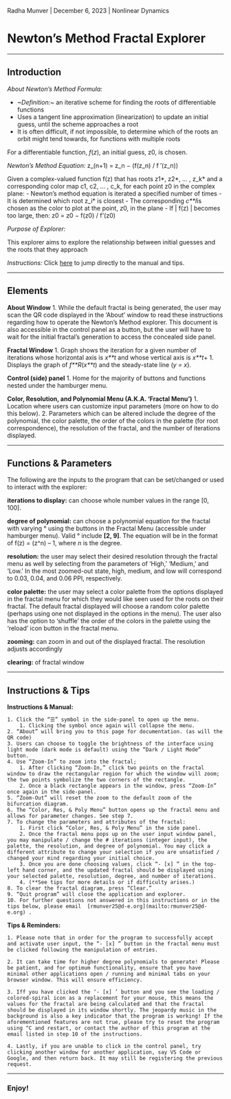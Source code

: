 Radha Munver |
December 6, 2023 |
Nonlinear Dynamics

# Newton’s Method Fractal Explorer
---

## Introduction

*About Newton’s Method Formula:*

- *~Definition:~* an iterative scheme for finding the roots of differentiable functions
- Uses a tangent line approximation (linearization) to update an initial guess, until the scheme approaches a root
- It is often difficult, if not impossible, to determine which of the roots an orbit might tend towards, for functions with multiple roots

For a differentiable function, *f*(*z*), an initial guess, z0, is chosen.

*Newton’s Method Equation:*
z_(n+1) = z_n − (f(z_n) / f ′(z_n))

Given a complex-valued function f(z) that has roots z1*, z2*, … , z_k* and a corresponding color map c1, c2, … , c_k, for each point z0 in the complex plane:
	- Newton’s method equation is iterated a specified number of times
	- It is determined which root z_i* is closest
	- The corresponding *c**I*is chosen as the color to plot at the point, *z*0, in the plane
	- If | f(z) | becomes too large, then: z0 = z0 − f(z0) / f'(z0)


*Purpose of Explorer:*

This explorer aims to explore the relationship between initial guesses and the roots that they approach


*Instructions:*	Click [here](https://docs.google.com/document/d/1dr6YwybvwNYen1aUUZgJC-sEnj-OaDnG8QI-ORwwfhM/edit#bookmark=kix.xveryqnvsrw8) to jump directly to the manual and tips.

---

## Elements
				
**About Window**
	1. While the default fractal is being generated, the user may scan the QR code displayed in the ‘About’ window to read these instructions regarding how to operate the Newton’s Method explorer. This document is also accessible in the control panel as a button, but the user will have to wait for the initial fractal’s generation to access the concealed side panel.
	 					
**Fractal Window**
	1. Graph shows the iteration for a given number of iterations whose horizontal axis is *x**t* and whose vertical axis is *x**t*+ 1. Displays the graph of *f**R*(*x**t*) and the steady-state line (*y = x*).
	 					
**Control (side) panel**
	1. Home for the majority of buttons and functions nested under the hamburger menu.

**Color, Resolution, and Polynomial Menu (A.K.A. ‘Fractal Menu’)**
	1. Location where users can customize input parameters (more on how to do this below).
	2. Parameters which can be altered include the degree of the polynomial, the color palette, the order of the colors in the palette (for root correspondence), the resolution of the fractal, and the number of iterations displayed.

---

## Functions & Parameters
					 					
The following are the inputs to the program that can be set/changed or used to interact with the explorer:
					
**iterations to display:** can choose whole number values in the range [0, 100].
		
**degree of polynomial:** can choose a polynomial equation for the fractal with varying ° using the buttons in the Fractal Menu (accessible under hamburger menu). Valid ° include **[2, 9]**. The equation will be in the format of f(z) = (z^n) – 1, where *n* is the degree.
			
**resolution:** the user may select their desired resolution through the fractal menu as well by selecting from the parameters of ‘High,’ ‘Medium,’ and ‘Low.’ In the most zoomed-out state, high, medium, and low will correspond to 0.03, 0.04, and 0.06 PPI, respectively.

**color palette:** the user may select a color palette from the options displayed in the fractal menu for which they would like seen used for the roots on their fractal. The default fractal displayed will choose a random color palette (perhaps using one not displayed in the options in the menu). The user also has the option to ‘shuffle’ the order of the colors in the palette using the ‘reload’ icon button in the fractal menu.

**zooming:** can zoom in and out of the displayed fractal. The resolution adjusts accordingly
	
**clearing:** of fractal window

---

## Instructions & Tips

**Instructions & Manual:**

	1. Click the “☰” symbol in the side-panel to open up the menu.
		1. Clicking the symbol once again will collapse the menu.
	2. “About” will bring you to this page for documentation. (as will the QR code)
	3. Users can choose to toggle the brightness of the interface using light mode (dark mode is default) using the “Dark / Light Mode” button.
	4. Use “Zoom-In” to zoom into the fractal;
		1. After clicking “Zoom-In,” click two points on the fractal window to draw the rectangular region for which the window will zoom; the two points symbolize the two corners of the rectangle.
		2. Once a black rectangle appears in the window, press “Zoom-In” once again in the side-panel.
	5. “Zoom-Out” will reset the zoom to the default zoom of the bifurcation diagram.
	6. The “Color, Res, & Poly Menu” button opens up the fractal menu and allows for parameter changes. See step 7.
	7. To change the parameters and attributes of the fractal:
		1. First click “Color, Res, & Poly Menu” in the side panel.
		2. Once the fractal menu pops up on the user input window panel, you may manipulate / change the # iterations (integer input), the palette, the resolution, and degree of polynomial. You may click a different attribute to change your selection if you are unsatisfied / changed your mind regarding your initial choice.
		3. Once you are done choosing values, click “- [x] ” in the top-left hand corner, and the updated fractal should be displayed using your selected palette, resolution, degree, and number of iterations.
		4. (**See tips for more details or if difficulty arises.)
	8. To clear the fractal diagram, press “Clear.”
	9. “Quit program” will close the application and explorer.
	10. For further questions not answered in this instructions or in the tips below, please email  [rmunver25@d-e.org](mailto:rmunver25@d-e.org) . 


**Tips & Reminders:**

	1. Please note that in order for the program to successfully accept and activate user input, the “- [x] ” button in the fractal menu must be clicked following the manipulation of entries. 

	2. It can take time for higher degree polynomials to generate! Please be patient, and for optimum functionality, ensure that you have minimal other applications open / running and minimal tabs on your browser window. This will ensure efficiency.

	3. Iff you have clicked the ‘- [x] ’ button and you see the loading / colored-spiral icon as a replacement for your mouse, this means the values for the fractal are being calculated and that the fractal should be displayed in its window shortly. The jeopardy music in the background is also a key indicator that the program is working! If the aforementioned features are not true, please try to reset the program using ^C and restart, or contact the author of this program at the email listed in step 10 of the instructions.

	4. Lastly, if you are unable to click in the control panel, try clicking another window for another application, say VS Code or Google, and then return back. It may still be registering the previous request. 

---

### Enjoy!
